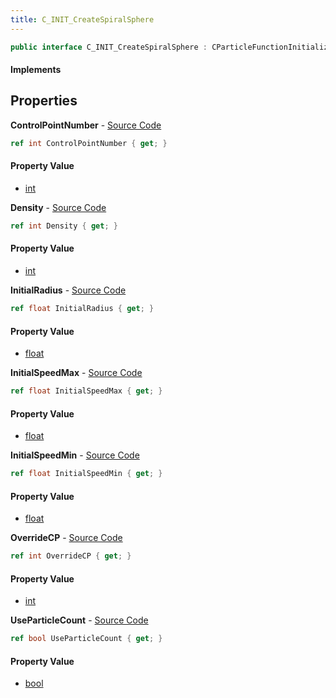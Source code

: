 ```yaml
---
title: C_INIT_CreateSpiralSphere
---
```


```csharp
public interface C_INIT_CreateSpiralSphere : CParticleFunctionInitializer, CParticleFunction, ISchemaClass<CParticleFunction>, ISchemaClass<CParticleFunctionInitializer>, ISchemaClass<C_INIT_CreateSpiralSphere>, ISchemaField, ISchemaClass, INativeHandle
```

#### Implements

## Properties

**ControlPointNumber** - [Source Code](https://github.com/swiftly-solution/swiftlys2/blob/master/managed/src/SwiftlyS2.Generated/Schemas/Interfaces/C_INIT_CreateSpiralSphere.cs#L16)

```csharp
ref int ControlPointNumber { get; }
```

#### Property Value

- [int](https://learn.microsoft.com/dotnet/api/system.int32)

**Density** - [Source Code](https://github.com/swiftly-solution/swiftlys2/blob/master/managed/src/SwiftlyS2.Generated/Schemas/Interfaces/C_INIT_CreateSpiralSphere.cs#L20)

```csharp
ref int Density { get; }
```

#### Property Value

- [int](https://learn.microsoft.com/dotnet/api/system.int32)

**InitialRadius** - [Source Code](https://github.com/swiftly-solution/swiftlys2/blob/master/managed/src/SwiftlyS2.Generated/Schemas/Interfaces/C_INIT_CreateSpiralSphere.cs#L22)

```csharp
ref float InitialRadius { get; }
```

#### Property Value

- [float](https://learn.microsoft.com/dotnet/api/system.single)

**InitialSpeedMax** - [Source Code](https://github.com/swiftly-solution/swiftlys2/blob/master/managed/src/SwiftlyS2.Generated/Schemas/Interfaces/C_INIT_CreateSpiralSphere.cs#L26)

```csharp
ref float InitialSpeedMax { get; }
```

#### Property Value

- [float](https://learn.microsoft.com/dotnet/api/system.single)

**InitialSpeedMin** - [Source Code](https://github.com/swiftly-solution/swiftlys2/blob/master/managed/src/SwiftlyS2.Generated/Schemas/Interfaces/C_INIT_CreateSpiralSphere.cs#L24)

```csharp
ref float InitialSpeedMin { get; }
```

#### Property Value

- [float](https://learn.microsoft.com/dotnet/api/system.single)

**OverrideCP** - [Source Code](https://github.com/swiftly-solution/swiftlys2/blob/master/managed/src/SwiftlyS2.Generated/Schemas/Interfaces/C_INIT_CreateSpiralSphere.cs#L18)

```csharp
ref int OverrideCP { get; }
```

#### Property Value

- [int](https://learn.microsoft.com/dotnet/api/system.int32)

**UseParticleCount** - [Source Code](https://github.com/swiftly-solution/swiftlys2/blob/master/managed/src/SwiftlyS2.Generated/Schemas/Interfaces/C_INIT_CreateSpiralSphere.cs#L28)

```csharp
ref bool UseParticleCount { get; }
```

#### Property Value

- [bool](https://learn.microsoft.com/dotnet/api/system.boolean)

